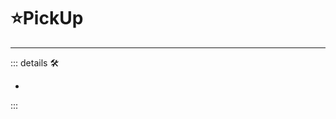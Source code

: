 # ⭐<labor>PickUp</labor>

---

<!-- =================================================== -->
<!-- =================================================== -->
<!-- =================================================== -->
<!-- =================================================== -->
<!-- =================================================== -->
::: details 🛠

-

:::
